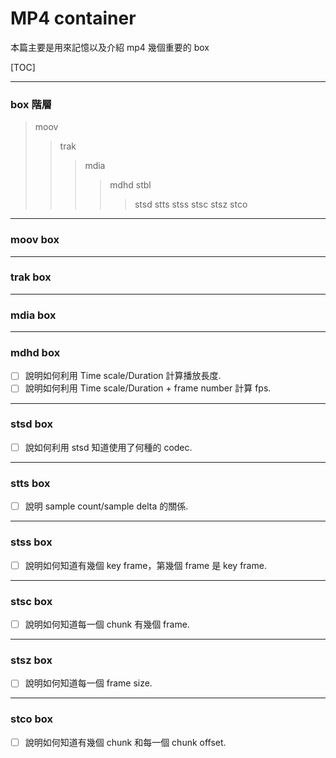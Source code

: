 MP4 container
================
本篇主要是用來記憶以及介紹 mp4 幾個重要的 box

[TOC]

****
### box 階層
> moov
> > trak
> > > mdia
> > > > mdhd
> > > > stbl
> > > > > stsd
> > > > > stts
> > > > > stss
> > > > > stsc
> > > > > stsz
> > > > > stco

****
### moov box

****
### trak box

****
### mdia box

****
### mdhd box
- [ ] 說明如何利用 Time scale/Duration 計算播放長度.
- [ ] 說明如何利用 Time scale/Duration + frame number 計算 fps.

****
### stsd box
- [ ] 說如何利用 stsd 知道使用了何種的 codec.

****
### stts box
- [ ] 說明 sample count/sample delta 的關係.

****
### stss box
- [ ] 說明如何知道有幾個 key frame，第幾個 frame 是 key frame.

****
### stsc box
- [ ] 說明如何知道每一個 chunk 有幾個 frame.

****
### stsz box
- [ ] 說明如何知道每一個 frame size.

****
### stco box
- [ ] 說明如何知道有幾個 chunk 和每一個 chunk offset.





